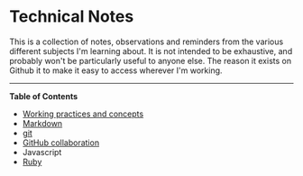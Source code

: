 # Technical Notes
This is a collection of  notes, observations and reminders from the various different subjects I'm learning about. It is not intended to be exhaustive, and probably won't be particularly useful to anyone else. The reason it exists on Github it to make it easy to access wherever I'm working.

----
**Table of Contents**
 
 - [Working practices and concepts](./working-practices/working-practices-TOC.md)
 - [Markdown](./markdown/markdown.md)
 - [git](./git/git-TOC.md)
 - [GitHub collaboration](./github/github-collaboration.md)
 - Javascript
- [Ruby](./ruby/ruby-TOC.md)
